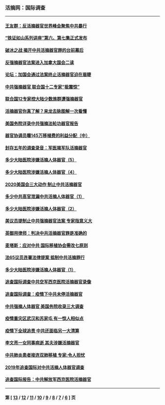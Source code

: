 ### 活摘网：国际调查
---
#### [王友群：反活摘器官世界峰会聚焦中共暴行](../../pages/nf5947/n13250738.md?12260430) 
#### [“铁证如山系列讲座”第六、第七集正式发布](../../pages/nf5947/n13106287.md?12260430) 
#### [破冰之战 揭开中共活摘器官罪的台前幕后](../../pages/nf5947/n13082457.md?12260430) 
#### [反强摘器官法案进入加拿大国会二读](../../pages/nf5947/n13033450.md?12260430) 
#### [论坛：加国会通过法案终止活摘器官迫在眉睫](../../pages/nf5947/n13029839.md?12260430) 
#### [中共强摘器官 联合国十二专家“极震惊”](../../pages/nf5947/n13024313.md?12260430) 
#### [联合国12专家控大陆少数族群遭强摘器官](../../pages/nf5947/n13023877.md?12260430) 
#### [活摘器官你真了解？来龙去脉图解一次看懂](../../pages/nf5947/n13013820.md?12260430) 
#### [美国务院详录中共强摘法轮功器官报告](../../pages/nf5947/n12944519.md?12260430) 
#### [器官协调员曝145万移植费的利益分配（中）](../../pages/nf5947/n12894547.md?12260430) 
#### [封存五年的调查录音：军医揭军队活摘器官](../../pages/nf5947/n12798692.md?12260430) 
#### [多少大陆医院涉嫌活摘人体器官（5）](../../pages/nf5947/n12768383.md?12260430) 
#### [多少大陆医院涉嫌活摘人体器官（4）](../../pages/nf5947/n12664434.md?12260430) 
#### [2020美国会三大动作 制止中共活摘器官](../../pages/nf5947/n12682004.md?12260430) 
#### [多少中共高官泄漏中共活摘人体器官（1）](../../pages/nf5947/n12671234.md?12260430) 
#### [多少大陆医院涉嫌活摘人体器官（2）](../../pages/nf5947/n12655589.md?12260430) 
#### [美议员提制止中共强摘器官法案 专家指意义大](../../pages/nf5947/n12630561.md?12260430) 
#### [英御用律师：判决中共活摘器官罪是准确的](../../pages/nf5947/n12580740.md?12260430) 
#### [麦塔斯：应对中共 国际移植协会需改七原则](../../pages/nf5947/n12514711.md?12260430) 
#### [法65议员连署法律提案 抵制中共活摘罪行](../../pages/nf5947/n12437047.md?12260430) 
#### [多少大陆医院涉嫌活摘人体器官（1）](../../pages/nf5947/n12414284.md?12260430) 
#### [追查国际调查中共空军西京医院活摘器官录像](../../pages/nf5947/n12348837.md?12260430) 
#### [追查国际调查：疫情下中共未停活摘器官](../../pages/nf5947/n12273415.md?12260430) 
#### [中共强摘人体器官 美国务院收录三大调查](../../pages/nf5947/n12181488.md?12260430) 
#### [疫情重灾区武汉和苏家屯 有一惊人相似点](../../pages/nf5947/n12150824.md?12260430) 
#### [疫情下全球追责 中共还面临另一大清算](../../pages/nf5947/n12070397.md?12260430) 
#### [李文亮一女同事病逝 其夫涉嫌活摘器官](../../pages/nf5947/n11957882.md?12260430) 
#### [中共肺炎患者接连双肺移植 专家:令人担忧](../../pages/nf5947/n11945516.md?12260430) 
#### [2019年追查国际对中共活摘人体器官调查](../../pages/nf5947/n11917733.md?12260430) 
#### [追查国际报告：中共解放军西京医院活摘器官](../../pages/nf5947/n11838359.md?12260430) 

---
#### 第 [ [13](./13.md?12260430) / [12](./12.md?12260430) / [11](./11.md?12260430) / [10](./10.md?12260430) / [9](./9.md?12260430) / [8](./8.md?12260430) / [7](./7.md?12260430) / [6](./6.md?12260430) ] 页

